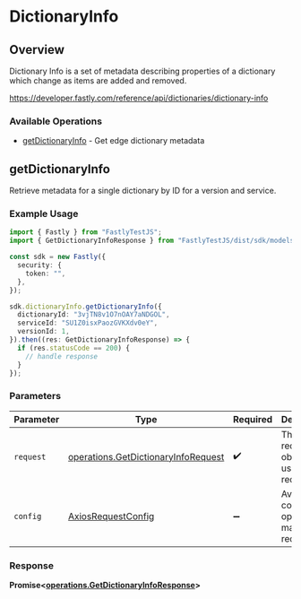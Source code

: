 # DictionaryInfo

## Overview

Dictionary Info is a set of metadata describing properties of a dictionary which change as items are added and removed.

<https://developer.fastly.com/reference/api/dictionaries/dictionary-info>
### Available Operations

* [getDictionaryInfo](#getdictionaryinfo) - Get edge dictionary metadata

## getDictionaryInfo

Retrieve metadata for a single dictionary by ID for a version and service.

### Example Usage

```typescript
import { Fastly } from "FastlyTestJS";
import { GetDictionaryInfoResponse } from "FastlyTestJS/dist/sdk/models/operations";

const sdk = new Fastly({
  security: {
    token: "",
  },
});

sdk.dictionaryInfo.getDictionaryInfo({
  dictionaryId: "3vjTN8v1O7nOAY7aNDGOL",
  serviceId: "SU1Z0isxPaozGVKXdv0eY",
  versionId: 1,
}).then((res: GetDictionaryInfoResponse) => {
  if (res.statusCode == 200) {
    // handle response
  }
});
```

### Parameters

| Parameter                                                                                  | Type                                                                                       | Required                                                                                   | Description                                                                                |
| ------------------------------------------------------------------------------------------ | ------------------------------------------------------------------------------------------ | ------------------------------------------------------------------------------------------ | ------------------------------------------------------------------------------------------ |
| `request`                                                                                  | [operations.GetDictionaryInfoRequest](../../models/operations/getdictionaryinforequest.md) | :heavy_check_mark:                                                                         | The request object to use for the request.                                                 |
| `config`                                                                                   | [AxiosRequestConfig](https://axios-http.com/docs/req_config)                               | :heavy_minus_sign:                                                                         | Available config options for making requests.                                              |


### Response

**Promise<[operations.GetDictionaryInfoResponse](../../models/operations/getdictionaryinforesponse.md)>**

